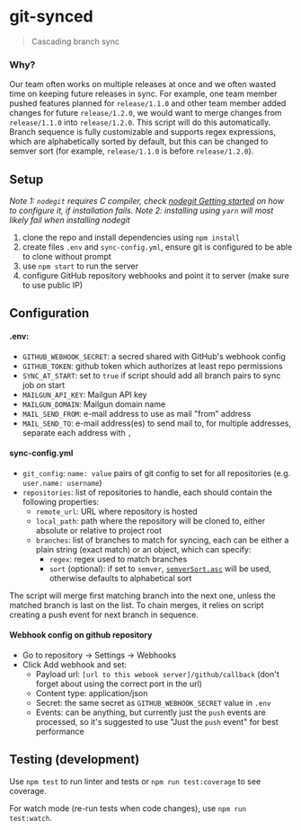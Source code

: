 # git-synced

> Cascading branch sync

### Why?

Our team often works on multiple releases at once and we often wasted time on keeping future releases in sync. For example, one team member pushed features planned for `release/1.1.0` and other team member added changes for future `release/1.2.0`, we would want to merge changes from `release/1.1.0` into `release/1.2.0`. This script will do this automatically.
Branch sequence is fully customizable and supports regex expressions, which are alphabetically sorted by default, but this can be changed to semver sort (for example, `release/1.1.0` is before `release/1.2.0`).


## Setup

*Note 1: `nodegit` requires C compiler, check [nodegit Getting started](https://github.com/nodegit/nodegit#getting-started) on how to configure it, if installation fails.*
*Note 2: installing using `yarn` will most likely fail when installing nodegit*

 1. clone the repo and install dependencies using `npm install`
 2. create files `.env` and `sync-config.yml`, ensure git is configured to be able to clone without prompt
 3. use `npm start` to run the server
 4. configure GitHub repository webhooks and point it to server (make sure to use public IP)


## Configuration

#### .env:

 - `GITHUB_WEBHOOK_SECRET`: a secred shared with GitHub's webhook config
 - `GITHUB_TOKEN`: github token which authorizes at least repo permissions
 - `SYNC_AT_START`: set to `true` if script should add all branch pairs to sync job on start
 - `MAILGUN_API_KEY`: Mailgun API key
 - `MAILGUN_DOMAIN`: Mailgun domain name
 - `MAIL_SEND_FROM`: e-mail address to use as mail "from" address
 - `MAIL_SEND_TO`: e-mail address(es) to send mail to, for multiple addresses, separate each address with `,`

#### sync-config.yml

 - `git_config`: `name: value` pairs of git config to set for all repositories (e.g. `user.name: username`)
 - `repositories`: list of repositories to handle, each should contain the following properties:
   - `remote_url`: URL where repository is hosted
   - `local_path`: path where the repository will be cloned to, either absolute or relative to project root
   - `branches`: list of branches to match for syncing, each can be either a plain string (exact match) or an object, which can specify:
     - `regex`: regex used to match branches
     - `sort` (optional): if set to `semver`, [`semverSort.asc`](https://github.com/ragingwind/semver-sort) will be used, otherwise defaults to alphabetical sort

The script will merge first matching branch into the next one, unless the matched branch is last on the list. To chain merges, it relies on script creating a push event for next branch in sequence.

#### Webhook config on github repository

 - Go to repository -> Settings -> Webhooks
 - Click Add webhook and set:
   - Payload url: `[url to this webook server]/github/callback` (don't forget about using the correct port in the url)
   - Content type: application/json
   - Secret: the same secret as `GITHUB_WEBHOOK_SECRET` value in `.env`
   - Events: can be anything, but currently just the `push` events are processed, so it's suggested to use "Just the `push` event" for best performance

## Testing (development)

Use `npm test` to run linter and tests or `npm run test:coverage` to see coverage.

For watch mode (re-run tests when code changes), use `npm run test:watch`.
